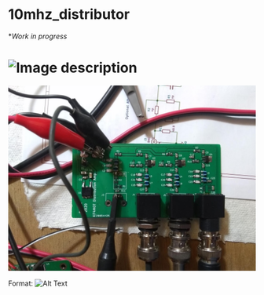 # 10mhz_distributor
**Work in progress*
# ![Image description](link-to-image)
![Board Top](https://github.com/kf4mot/10mhz_distributor/blob/master/images/board-assy-top.jpg)

Format: ![Alt Text](url)
